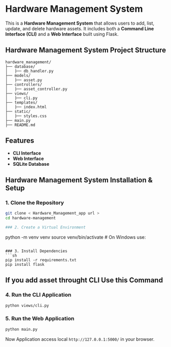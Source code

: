 # Hardware Management System

This is a **Hardware Management System** that allows users to add, list, update, and delete hardware assets. It includes both a **Command Line Interface (CLI)** and a **Web Interface** built using Flask.

## Hardware Management System Project Structure 
```
hardware_management/
├── database/
│   ├── db_handler.py
├── models/
│   ├── asset.py
├── controllers/
│   ├── asset_controller.py
├── views/
│   ├── cli.py
├── templates/
│   ├── index.html
├── static/
│   ├── styles.css
├── main.py
├── README.md
```

## Features
- **CLI Interface** 
- **Web Interface** 
- **SQLite Database**

## Hardware Management System Installation & Setup
### 1. Clone the Repository
```sh
git clone < Hardware_Management_app url >
cd hardware-management

### 2. Create a Virtual Environment
```
python -m venv venv
source venv/bin/activate  # On Windows use: 
```

### 3. Install Dependencies
```sh
pip install -r requirements.txt
pip install flask
```
## If you add asset throught CLI Use this Command
### 4. Run the CLI Application
```sh
python views/cli.py
```

### 5. Run the Web Application
```sh
python main.py
```
 Now Application access local `http://127.0.0.1:5000/` in your browser.
